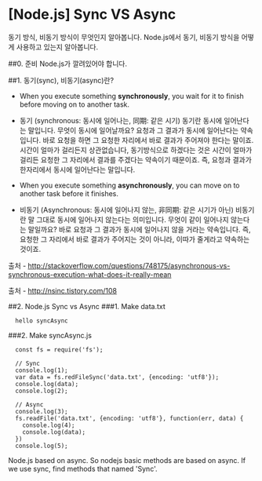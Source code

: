 [Node.js] Sync VS Async
==========
동기 방식, 비동기 방식이 무엇인지 알아봅니다.
Node.js에서 동기, 비동기 방식을 어떻게 사용하고 있는지 알아봅니다.

##0. 준비
  Node.js가 깔려있어야 합니다.

##1. 동기(sync), 비동기(async)란?
  * When you execute something **synchronously**, you wait for it to finish before moving on to another task.
  * 동기 (synchronous: 동시에 일어나는, 同期: 같은 시기)
  동기란 동시에 일어난다는 말입니다. 무엇이 동시에 일어날까요? 요청과 그 결과가 동시에 일어난다는 약속입니다. 바로 요청을 하면 그 요청한 자리에서 바로 결과가 주어져야 한다는 말이죠. 시간이 얼마가 걸리든지 상관없습니다, 동기방식으로 하겠다는 것은 시간이 얼마가 걸리든 요청한 그 자리에서 결과를 주겠다는 약속이기 때문이죠. 즉, 요청과 결과가 한자리에서 동시에 일어난다는 말입니다.


  * When you execute something **asynchronously**, you can move on to another task before it finishes.
  * 비동기 (Asynchronous: 동시에 일어나지 않는, 非同期: 같은 시기가 아닌)
    비동기란 말 그대로 동시에 일어나지 않는다는 의미입니다. 무엇이 같이 일어나지 않는다는 말일까요? 바로 요청과 그 결과가 동시에 일어나지 않을 거라는 약속입니다. 즉, 요청한 그 자리에서 바로 결과가 주어지는 것이 아니라, 이따가 줄게라고 약속하는 것이죠.


  출처 - http://stackoverflow.com/questions/748175/asynchronous-vs-synchronous-execution-what-does-it-really-mean

  출처 - http://nsinc.tistory.com/108

##2. Node.js Sync vs Async
###1. Make data.txt
```
  hello syncAsync
```

###2. Make syncAsync.js
```
  const fs = require('fs');

  // Sync
  console.log(1);
  var data = fs.redFileSync('data.txt', {encoding: 'utf8'});
  console.log(data);
  console.log(2);

  // Async
  console.log(3);
  fs.readFile('data.txt', {encoding: 'utf8'}, function(err, data) {
    console.log(4);
    console.log(data);
  })
  console.log(5);
```

Node.js based on async. So nodejs basic methods are based on async. If we use sync, find methods that named 'Sync'.